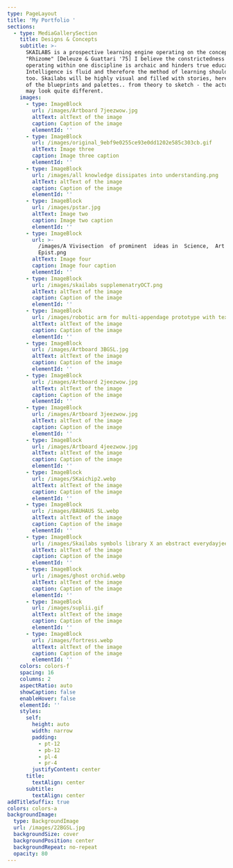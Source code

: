 ```yaml
---
type: PageLayout
title: 'My Portfolio '
sections:
  - type: MediaGallerySection
    title: Designs & Concepts
    subtitle: >-
      SKAILABS is a prospective learning engine operating on the concept of
      "Rhizome" [Deleuze & Guattari '75] I believe the constrictedness of
      operating within one discipline is archaic and hinders true education.
      Intelligence is fluid and therefore the method of learning should be such
      too. Skailabs will be highly visual and filled with stories, here are some
      of the blueprints and palettes.. from theory to sketch - the actual engine
      may look quite different.
    images:
      - type: ImageBlock
        url: /images/Artboard 7jeezwow.jpg
        altText: altText of the image
        caption: Caption of the image
        elementId: ''
      - type: ImageBlock
        url: /images/original_9ebf9e0255ce93e0dd1202e585c303cb.gif
        altText: Image three
        caption: Image three caption
        elementId: ''
      - type: ImageBlock
        url: /images/all knowledge dissipates into understanding.png
        altText: altText of the image
        caption: Caption of the image
        elementId: ''
      - type: ImageBlock
        url: /images/pstar.jpg
        altText: Image two
        caption: Image two caption
        elementId: ''
      - type: ImageBlock
        url: >-
          /images/A Vivisection  of prominent  ideas in  Science,  Art and 
          Epist.png
        altText: Image four
        caption: Image four caption
        elementId: ''
      - type: ImageBlock
        url: /images/skailabs supplemenatryOCT.png
        altText: altText of the image
        caption: Caption of the image
        elementId: ''
      - type: ImageBlock
        url: /images/robotic arm for multi-appendage prototype with text.jpg
        altText: altText of the image
        caption: Caption of the image
        elementId: ''
      - type: ImageBlock
        url: /images/Artboard 3BGSL.jpg
        altText: altText of the image
        caption: Caption of the image
        elementId: ''
      - type: ImageBlock
        url: /images/Artboard 2jeezwow.jpg
        altText: altText of the image
        caption: Caption of the image
        elementId: ''
      - type: ImageBlock
        url: /images/Artboard 3jeezwow.jpg
        altText: altText of the image
        caption: Caption of the image
        elementId: ''
      - type: ImageBlock
        url: /images/Artboard 4jeezwow.jpg
        altText: altText of the image
        caption: Caption of the image
        elementId: ''
      - type: ImageBlock
        url: /images/SKaichip2.webp
        altText: altText of the image
        caption: Caption of the image
        elementId: ''
      - type: ImageBlock
        url: /images/BAUHAUS SL.webp
        altText: altText of the image
        caption: Caption of the image
        elementId: ''
      - type: ImageBlock
        url: /images/Skailabs symbols library X an ebstract everydayjeezwow.jpg
        altText: altText of the image
        caption: Caption of the image
        elementId: ''
      - type: ImageBlock
        url: /images/ghost orchid.webp
        altText: altText of the image
        caption: Caption of the image
        elementId: ''
      - type: ImageBlock
        url: /images/suplii.gif
        altText: altText of the image
        caption: Caption of the image
        elementId: ''
      - type: ImageBlock
        url: /images/fortress.webp
        altText: altText of the image
        caption: Caption of the image
        elementId: ''
    colors: colors-f
    spacing: 16
    columns: 2
    aspectRatio: auto
    showCaption: false
    enableHover: false
    elementId: ''
    styles:
      self:
        height: auto
        width: narrow
        padding:
          - pt-12
          - pb-12
          - pl-4
          - pr-4
        justifyContent: center
      title:
        textAlign: center
      subtitle:
        textAlign: center
addTitleSuffix: true
colors: colors-a
backgroundImage:
  type: BackgroundImage
  url: /images/22BGSL.jpg
  backgroundSize: cover
  backgroundPosition: center
  backgroundRepeat: no-repeat
  opacity: 80
---
```

